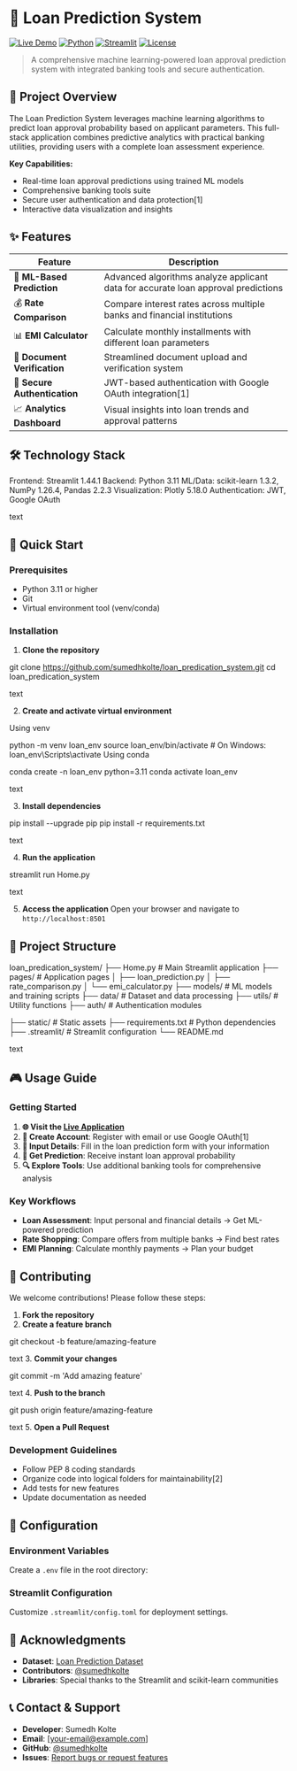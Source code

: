 # 🏦 Loan Prediction System

[![Live Demo](https://img.shields.io/badge/Live%20Demo-🚀%20Try%20Now-brightgreen)]([your-live-demo-url](https://loanpredicationsystem.streamlit.app/))
[![Python](https://img.shields.io/badge/Python-3.11-blue.svg)](https://python.org)
[![Streamlit](https://img.shields.io/badge/Streamlit-1.44.1-red.svg)](https://streamlit.io)
[![License](https://img.shields.io/badge/License-MIT-yellow.svg)](LICENSE)

> A comprehensive machine learning-powered loan approval prediction system with integrated banking tools and secure authentication.

## 🎯 Project Overview

The Loan Prediction System leverages machine learning algorithms to predict loan approval probability based on applicant parameters. This full-stack application combines predictive analytics with practical banking utilities, providing users with a complete loan assessment experience.

**Key Capabilities:**
- Real-time loan approval predictions using trained ML models
- Comprehensive banking tools suite
- Secure user authentication and data protection[1]
- Interactive data visualization and insights

## ✨ Features

| Feature | Description |
|---------|-------------|
| 🤖 **ML-Based Prediction** | Advanced algorithms analyze applicant data for accurate loan approval predictions |
| 💰 **Rate Comparison** | Compare interest rates across multiple banks and financial institutions |
| 📊 **EMI Calculator** | Calculate monthly installments with different loan parameters |
| 📄 **Document Verification** | Streamlined document upload and verification system |
| 🔐 **Secure Authentication** | JWT-based authentication with Google OAuth integration[1] |
| 📈 **Analytics Dashboard** | Visual insights into loan trends and approval patterns |

## 🛠️ Technology Stack

Frontend: Streamlit 1.44.1
Backend: Python 3.11
ML/Data: scikit-learn 1.3.2, NumPy 1.26.4, Pandas 2.2.3
Visualization: Plotly 5.18.0
Authentication: JWT, Google OAuth

text

## 🚀 Quick Start

### Prerequisites
- Python 3.11 or higher
- Git
- Virtual environment tool (venv/conda)

### Installation

1. **Clone the repository**

git clone https://github.com/sumedhkolte/loan_predication_system.git
cd loan_predication_system

text

2. **Create and activate virtual environment**

Using venv

python -m venv loan_env
source loan_env/bin/activate # On Windows: loan_env\Scripts\activate
Using conda

conda create -n loan_env python=3.11
conda activate loan_env

text

3. **Install dependencies**

pip install --upgrade pip
pip install -r requirements.txt

text

4. **Run the application**

streamlit run Home.py

text

5. **Access the application**
Open your browser and navigate to `http://localhost:8501`

## 📁 Project Structure

loan_predication_system/
├── Home.py # Main Streamlit application
├── pages/ # Application pages
│ ├── loan_prediction.py
│ ├── rate_comparison.py
│ └── emi_calculator.py
├── models/ # ML models and training scripts
├── data/ # Dataset and data processing
├── utils/ # Utility functions
├── auth/ # Authentication modules


├── static/ # Static assets
├── requirements.txt # Python dependencies
├── .streamlit/ # Streamlit configuration
└── README.md

text

## 🎮 Usage Guide

### Getting Started
1. **🌐 Visit the [Live Application](your-live-demo-url)**
2. **👤 Create Account**: Register with email or use Google OAuth[1]
3. **📝 Input Details**: Fill in the loan prediction form with your information
4. **🎯 Get Prediction**: Receive instant loan approval probability
5. **🔍 Explore Tools**: Use additional banking tools for comprehensive analysis

### Key Workflows
- **Loan Assessment**: Input personal and financial details → Get ML-powered prediction
- **Rate Shopping**: Compare offers from multiple banks → Find best rates
- **EMI Planning**: Calculate monthly payments → Plan your budget

## 🤝 Contributing

We welcome contributions! Please follow these steps:

1. **Fork the repository**
2. **Create a feature branch**

git checkout -b feature/amazing-feature

text
3. **Commit your changes**

git commit -m 'Add amazing feature'

text
4. **Push to the branch**

git push origin feature/amazing-feature

text
5. **Open a Pull Request**

### Development Guidelines
- Follow PEP 8 coding standards
- Organize code into logical folders for maintainability[2]
- Add tests for new features
- Update documentation as needed

## 🔧 Configuration

### Environment Variables
Create a `.env` file in the root directory:

### Streamlit Configuration
Customize `.streamlit/config.toml` for deployment settings.

## 🙏 Acknowledgments

- **Dataset**: [Loan Prediction Dataset](dataset-source-url)
- **Contributors**: [@sumedhkolte](https://github.com/sumedhkolte)
- **Libraries**: Special thanks to the Streamlit and scikit-learn communities

## 📞 Contact & Support

- **Developer**: Sumedh Kolte
- **Email**: [your-email@example.com]
- **GitHub**: [@sumedhkolte](https://github.com/sumedhkolte)
- **Issues**: [Report bugs or request features](https://github.com/sumedhkolte/loan_predication_system/issues)
